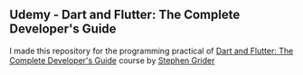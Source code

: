 ## Udemy - Dart and Flutter: The Complete Developer's Guide

I made this repository for the programming practical of [Dart and Flutter: The Complete Developer's Guide](https://www.udemy.com/course/dart-and-flutter-the-complete-developers-guide/) course by [Stephen Grider](https://www.udemy.com/user/sgslo/)
